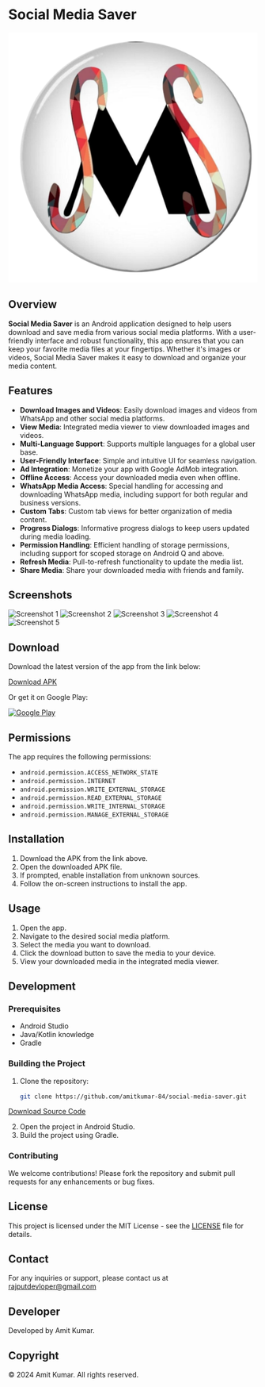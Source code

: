 # Social Media Saver

![App Icon](app/src/main/res/drawable/icon_tr.png)

## Overview

**Social Media Saver** is an Android application designed to help users download and save media from various social media platforms. With a user-friendly interface and robust functionality, this app ensures that you can keep your favorite media files at your fingertips. Whether it's images or videos, Social Media Saver makes it easy to download and organize your media content.

## Features

- **Download Images and Videos**: Easily download images and videos from WhatsApp and other social media platforms.
- **View Media**: Integrated media viewer to view downloaded images and videos.
- **Multi-Language Support**: Supports multiple languages for a global user base.
- **User-Friendly Interface**: Simple and intuitive UI for seamless navigation.
- **Ad Integration**: Monetize your app with Google AdMob integration.
- **Offline Access**: Access your downloaded media even when offline.
- **WhatsApp Media Access**: Special handling for accessing and downloading WhatsApp media, including support for both regular and business versions.
- **Custom Tabs**: Custom tab views for better organization of media content.
- **Progress Dialogs**: Informative progress dialogs to keep users updated during media loading.
- **Permission Handling**: Efficient handling of storage permissions, including support for scoped storage on Android Q and above.
- **Refresh Media**: Pull-to-refresh functionality to update the media list.
- **Share Media**: Share your downloaded media with friends and family.

## Screenshots

![Screenshot 1](https://github.com/Amit-Kumar84/Social_Media_Saver/blob/master/app/assest/screenshot/img5.jpg)
![Screenshot 2](https://github.com/Amit-Kumar84/Social_Media_Saver/blob/master/app/assest/screenshot/img1.jpg)
![Screenshot 3](https://github.com/Amit-Kumar84/Social_Media_Saver/blob/master/app/assest/screenshot/img2.jpg)
![Screenshot 4](https://github.com/Amit-Kumar84/Social_Media_Saver/blob/master/app/assest/screenshot/img3.jpg)
![Screenshot 5](https://github.com/Amit-Kumar84/Social_Media_Saver/blob/master/app/assest/screenshot/img4.jpg)


## Download

Download the latest version of the app from the link below:


[Download APK](https://example.com/download/social-media-saver.apk)

Or get it on Google Play:

[![Google Play](https://play.google.com/intl/en_us/badges/images/generic/en_badge_web_generic.png)](https://play.google.com/store/apps/details?id=com.rajputdev.mediasaver)

## Permissions

The app requires the following permissions:

- `android.permission.ACCESS_NETWORK_STATE`
- `android.permission.INTERNET`
- `android.permission.WRITE_EXTERNAL_STORAGE`
- `android.permission.READ_EXTERNAL_STORAGE`
- `android.permission.WRITE_INTERNAL_STORAGE`
- `android.permission.MANAGE_EXTERNAL_STORAGE`

## Installation

1. Download the APK from the link above.
2. Open the downloaded APK file.
3. If prompted, enable installation from unknown sources.
4. Follow the on-screen instructions to install the app.

## Usage

1. Open the app.
2. Navigate to the desired social media platform.
3. Select the media you want to download.
4. Click the download button to save the media to your device.
5. View your downloaded media in the integrated media viewer.

## Development

### Prerequisites

- Android Studio
- Java/Kotlin knowledge
- Gradle

### Building the Project

1. Clone the repository:
    ```sh
    git clone https://github.com/amitkumar-84/social-media-saver.git
    ```
[Download Source Code](https://github.com/Amit-Kumar84/Social_Media_Saver/archive/refs/heads/master.zip)

2. Open the project in Android Studio.
3. Build the project using Gradle.

### Contributing

We welcome contributions! Please fork the repository and submit pull requests for any enhancements or bug fixes.

## License

This project is licensed under the MIT License - see the [LICENSE](LICENSE) file for details.

## Contact

For any inquiries or support, please contact us at rajputdevloper@gmail.com

## Developer

Developed by Amit Kumar.

## Copyright

© 2024 Amit Kumar. All rights reserved.